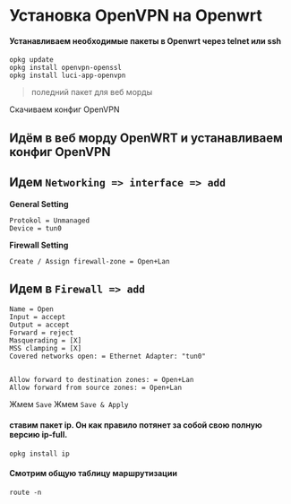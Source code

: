 # Установка OpenVPN на Openwrt
#### Устанавливаем необходимые пакеты в Openwrt через telnet или ssh
```text
opkg update
opkg install openvpn-openssl
opkg install luci-app-openvpn
```
> поледний пакет для веб морды

Скачиваем конфиг OpenVPN

## Идём в веб морду OpenWRT и устанавливаем конфиг OpenVPN

## Идем `Networking => interface => add`
  
**General Setting**
```text
Protokol = Unmanaged
Device = tun0
```
**Firewall Setting**
```text
Create / Assign firewall-zone = Open+Lan 
```

## Идем в `Firewall => add`
```text
Name = Open
Input = accept
Output = accept
Forward = reject
Masquerading = [X]
MSS clamping = [X]
Covered networks open: = Ethernet Adapter: "tun0"
  

Allow forward to destination zones: = Open+Lan
Allow forward from source zones: = Open+Lan
```
Жмем `Save`
Жмем `Save & Apply`

#### ставим пакет ip. Он как правило потянет за собой свою полную версию ip-full. 
```text
opkg install ip
```
  
#### Смотрим общую таблицу маршрутизации
```text
route -n
```

